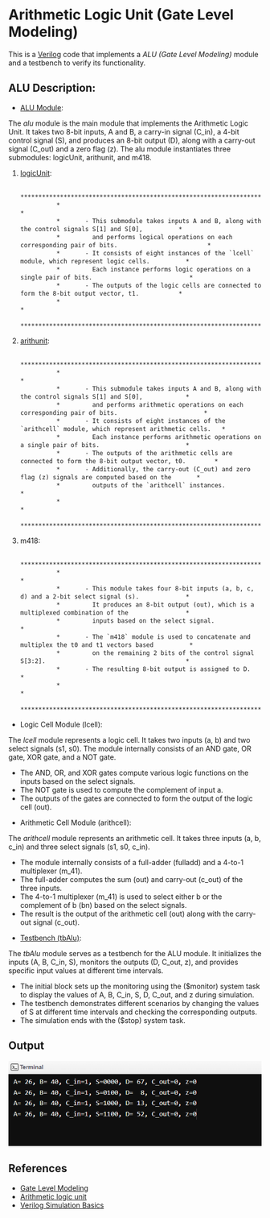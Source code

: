 # Arithmetic Logic Unit (Gate Level Modeling)

   This is a [Verilog](https://en.wikipedia.org/wiki/Verilog#:~:text=Verilog%2C%20standardized%20as%20IEEE%201364,register%2Dtransfer%20level%20of%20abstraction.) code that implements a *ALU (Gate Level Modeling)* module and a testbench to verify its functionality.

  ## ALU Description:
	
   * [ALU Module](ALU%20(Data%20Flow%20Modeling)/Alu.v):

   The *alu* module is the main module that implements the Arithmetic Logic Unit. 
   It takes two 8-bit inputs, A and B, a carry-in signal (C_in), a 4-bit control signal (S), and produces an 8-bit output (D), 
   along with a carry-out signal (C_out) and a zero flag (z).
   The alu module instantiates three submodules: logicUnit, arithunit, and m418.

   1. [logicUnit](ALU%20(Gate%20Level%20Modeling)/Logicalunit.v):

                    *******************************************************************************************************
                    *                                                                                                     *
   			        *       - This submodule takes inputs A and B, along with the control signals S[1] and S[0],          *
   			        *         and performs logical operations on each corresponding pair of bits.                         *
   			        *       - It consists of eight instances of the `lcell` module, which represent logic cells.          *
   			        *         Each instance performs logic operations on a single pair of bits.                           *
   			        *       - The outputs of the logic cells are connected to form the 8-bit output vector, t1.           *
                    *                                                                                                     *
                    *******************************************************************************************************

   2. [arithunit](ALU%20(Gate%20Level%20Modeling)/Arithunit.v):

                    *********************************************************************************************************
                    *                                                                                                       *
   			        *       - This submodule takes inputs A and B, along with the control signals S[1] and S[0],            *
                    *         and performs arithmetic operations on each corresponding pair of bits.                        *
   			        *       - It consists of eight instances of the `arithcell` module, which represent arithmetic cells.   *
                    *         Each instance performs arithmetic operations on a single pair of bits.                        *
   			        *       - The outputs of the arithmetic cells are connected to form the 8-bit output vector, t0.        *
   			        *       - Additionally, the carry-out (C_out) and zero flag (z) signals are computed based on the       *
                    *         outputs of the `arithcell` instances.                                                         *
                    *                                                                                                       *
                    *********************************************************************************************************

   3. m418:

                    *******************************************************************************************************
                    *                                                                                                     *
   			        *       - This module takes four 8-bit inputs (a, b, c, d) and a 2-bit select signal (s).             *
			        *         It produces an 8-bit output (out), which is a multiplexed combination of the                *
                    *         inputs based on the select signal.                                                          *
   			        *       - The `m418` module is used to concatenate and multiplex the t0 and t1 vectors based          *
                    *         on the remaining 2 bits of the control signal S[3:2].                                       *
   			        *       - The resulting 8-bit output is assigned to D.                                                *
                    *                                                                                                     *
                    *******************************************************************************************************

   * Logic Cell Module (lcell):

   The *lcell* module represents a logic cell. It takes two inputs (a, b) and two select signals (s1, s0). 
   The module internally consists of an AND gate, OR gate, XOR gate, and a NOT gate.
   - The AND, OR, and XOR gates compute various logic functions on the inputs based on the select signals.
   - The NOT gate is used to compute the complement of input a.
   - The outputs of the gates are connected to form the output of the logic cell (out).

   * Arithmetic Cell Module (arithcell):

   The *arithcell* module represents an arithmetic cell. It takes three inputs (a, b, c_in) and three select signals (s1, s0, c_in).
   - The module internally consists of a full-adder (fulladd) and a 4-to-1 multiplexer (m_41).
   - The full-adder computes the sum (out) and carry-out (c_out) of the three inputs.
   - The 4-to-1 multiplexer (m_41) is used to select either b or the complement of b (bn) based on the select signals.
   - The result is the output of the arithmetic cell (out) along with the carry-out signal (c_out).

   * [Testbench (tbAlu)](ALU%20(Data%20Flow%20Modeling)/tbAlu.v):

   The *tbAlu* module serves as a testbench for the ALU module. 
   It initializes the inputs (A, B, C_in, S), monitors the outputs (D, C_out, z), and provides specific input values at different time intervals.
   - The initial block sets up the monitoring using the ($monitor) system task to display the values of A, B, C_in, S, D, C_out, and z during simulation.
   - The testbench demonstrates different scenarios by changing the values of S at different time intervals and checking the corresponding outputs.
   - The simulation ends with the ($stop) system task.

## Output

![ALU](https://github.com/jElhamm/Verilog-HDL-Codes-Collection/blob/main/ALU%20(Gate%20Level%20Modeling)/Output.png)


## References

   * [Gate Level Modeling](https://www.javatpoint.com/verilog-gate-level-modeling#:~:text=Gate%20level%20modeling%20is%20used,%2Dstate%2C%20and%20pull%20gates.)
   * [Arithmetic logic unit](https://en.wikipedia.org/wiki/Arithmetic_logic_unit)
   * [Verilog Simulation Basics](https://www.javatpoint.com/verilog-simulation-basics#:~:text=Verilog%20is%20a%20hardware%20description,behaves%20in%20an%20intended%20way.)